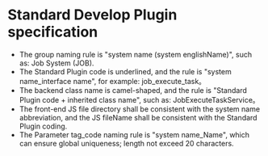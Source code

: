  # Standard Develop Plugin specification 

 - The group naming rule is "system name (system englishName)", such as: Job System (JOB). 
 - The Standard Plugin code is underlined, and the rule is "system name_interface name", for example: job_execute_task。 
 - The backend class name is camel-shaped, and the rule is "Standard Plugin code + inherited class name", such as: JobExecuteTaskService。 
 - The front-end JS file directory shall be consistent with the system name abbreviation, and the JS fileName shall be consistent with the Standard Plugin coding. 
 - The Parameter tag_code naming rule is "system name_Name", which can ensure global uniqueness; length not exceed 20 characters. 